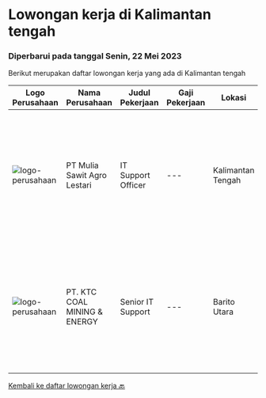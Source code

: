 
  # Lowongan kerja di Kalimantan tengah

  ### Diperbarui pada tanggal Senin, 22 Mei 2023

  Berikut merupakan daftar lowongan kerja yang ada di Kalimantan tengah

  |Logo Perusahaan | Nama Perusahaan | Judul Pekerjaan | Gaji Pekerjaan | Lokasi | Deskripsi | Tanggal diunggah | Pranala |
  | -------------- | --------------- | --------------- | --------- | --------- | -------------- | ------- | ----------- |
  |![logo-perusahaan](https://image-service-cdn.seek.com.au/94f7dc0d1bf7892dbfe2fbc03c4ff199d4ad8372/ee4dce1061f3f616224767ad58cb2fc751b8d2dc)|PT Mulia Sawit Agro Lestari|IT Support Officer|---|Kalimantan Tengah|Kualifikasi SMK/D3 bidang Ilmu Komputer Bersedia ditempatkan di site (Kalimantan Tengah) Mengerti Windows System, Linux System, Networking,...|Kamis, 11 Mei 2023|https://www.jobstreet.co.id/id/job/it-support-officer-4330144?token=0~74ce9095-d5c2-4932-ba41-08cf3790a307&sectionRank=1&jobId=jobstreet-id-job-4330144|
|![logo-perusahaan](https://image-service-cdn.seek.com.au/09ae6671999acec477314c02d32449661bcb2139/ee4dce1061f3f616224767ad58cb2fc751b8d2dc)|PT. KTC COAL MINING & ENERGY|Senior IT Support|---|Barito Utara|Penambahan/ pengerjaan jaringan baru PTP link planner dan Request Device Monitoring jaringan dan maintenance perangkat, Optimasi, Backup / restore...|Senin, 24 April 2023|https://www.jobstreet.co.id/id/job/senior-it-support-4306199?token=0~74ce9095-d5c2-4932-ba41-08cf3790a307&sectionRank=2&jobId=jobstreet-id-job-4306199|


  [Kembali ke daftar lowongan kerja 🔙](../README.md#daftar-lowongan-kerja)
  